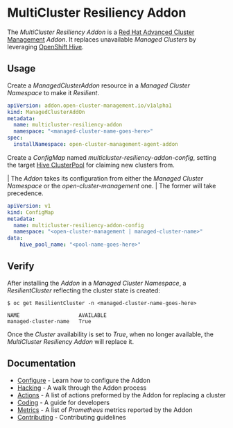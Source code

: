 # MultiCluster Resiliency Addon

The _MultiCluster Resiliency Addon_ is a [Red Hat Advanced Cluster Management][acm] _Addon_. It replaces unavailable
_Managed Clusters_ by leveraging [OpenShift Hive][hive].

## Usage

Create a _ManagedClusterAddon_ resource in a _Managed Cluster Namespace_ to make it _Resilient_. 

```yaml
apiVersion: addon.open-cluster-management.io/v1alpha1
kind: ManagedClusterAddOn
metadata:
  name: multicluster-resiliency-addon
  namespace: "<managed-cluster-name-goes-here>"
spec:
  installNamespace: open-cluster-management-agent-addon
```

Create a _ConfigMap_ named _multicluster-resiliency-addon-config_, setting the target [Hive ClusterPool][pool] for
claiming new clusters from.

| The _Addon_ takes its configuration from either the _Managed Cluster Namespace_ or the _open-cluster-management_ one.
| The former will take precedence.

```yaml
apiVersion: v1
kind: ConfigMap
metadata:
  name: multicluster-resiliency-addon-config
  namespace: "<open-cluster-management | managed-cluster-name>"
data:
    hive_pool_name: "<pool-name-goes-here>"
```

## Verify

After installing the _Addon_ in a _Managed Cluster Namespace_, a _ResilientCluster_ reflecting the cluster state is
created:

```shell
$ oc get ResilientCluster -n <managed-cluster-name-goes-here>

NAME                   AVAILABLE
managed-cluster-name   True
```

Once the _Cluster_ availability is set to _True_, when no longer available, the  _MultiCluster Resiliency Addon_ will
replace it.

## Documentation

* [Configure](docs/configure.md) - Learn how to configure the Addon
* [Hacking](docs/hacking.md) - A walk through the Addon process
* [Actions](docs/actions.md) - A list of actions preformed by the Addon for replacing a cluster
* [Coding](docs/coding.md) - A guide for developers
* [Metrics](docs/metrics.md) - A list of _Prometheus_ metrics reported by the Addon
* [Contributing](.github/CONTRIBUTING.md) - Contributing guidelines

<!--LINKS-->
[acm]: https://www.redhat.com/en/technologies/management/advanced-cluster-management
[hive]: https://github.com/openshift/hive
[pool]: https://github.com/openshift/hive/blob/master/docs/clusterpools.md
